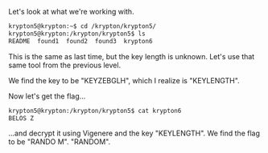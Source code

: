 Let's look at what we're working with.

```sh
krypton5@krypton:~$ cd /krypton/krypton5/
krypton5@krypton:/krypton/krypton5$ ls
README  found1  found2  found3  krypton6
```

This is the same as last time, but the key length is unknown. Let's use that
same tool from the previous level.

We find the key to be "KEYZEBGLH", which I realize is "KEYLENGTH".

Now let's get the flag...

```sh
krypton5@krypton:/krypton/krypton5$ cat krypton6 
BELOS Z
```

...and decrypt it using Vigenere and the key "KEYLENGTH". We find the flag to
be "RANDO M". "RANDOM".
